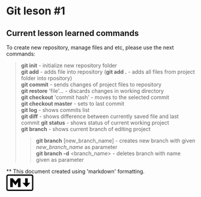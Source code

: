 # Git leson #1
## Current lesson learned commands
To create new repository, manage files and etc, please use the next commands:  
> **git init** - initialize new repository folder  
> **git add** - adds file into repository (**git add .** - adds all files from project folder into rpository)  
> **git commit** - sends changes of project files to repository  
> **git restore** 'file'... - discards changes in working directory  
> **git checkout** 'commit hash' - moves to the selected commit  
> **git checkout master** - sets to last commit  
> **git log** - shows commits list  
> **git diff** - shows difference between currently saved file and last commit
> **git status** - shows status of current working project  
> **git branch** - shows current branch of editing project  
>> **git branch** [new_branch_name] - creates new branch with given *new_branch_name* as parameter  
>> **git branch -d** <branch_name> - deletes branch with name given as parameter

** This document created using 'markdown' formatting.  
![Official  markdown logo](./images/markdownlogo.jpg "Official  markdown logo")
